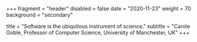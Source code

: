 +++ 
fragment = "header" 
disabled = false 
date = "2020-11-23" 
weight = 70 
background = "secondary"

title = "Software is the ubiquitous instrument of science." 
subtitle = "Carole Goble, Professor of Computer Science, University of Manchester, UK" 
+++

